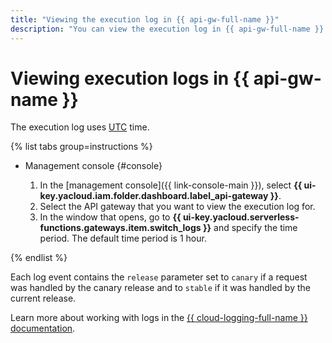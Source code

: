 ```yaml
---
title: "Viewing the execution log in {{ api-gw-full-name }}"
description: "You can view the execution log in {{ api-gw-full-name }} using the management console. To do this, select {{ api-gw-name }}, then select the API gateway that you want to view the execution log for. In the window that opens, go to Logs and specify the time period. The default time period is 1 hour. The execution log uses UTC time."
---
```


# Viewing execution logs in {{ api-gw-name }}

The execution log uses [UTC](https://en.wikipedia.org/wiki/Coordinated_Universal_Time) time.

{% list tabs group=instructions %}

- Management console {#console}

   1. In the [management console]({{ link-console-main }}), select **{{ ui-key.yacloud.iam.folder.dashboard.label_api-gateway }}**.
   1. Select the API gateway that you want to view the execution log for.
   1. In the window that opens, go to **{{ ui-key.yacloud.serverless-functions.gateways.item.switch_logs }}** and specify the time period. The default time period is 1 hour.

{% endlist %}

Each log event contains the `release` parameter set to `canary` if a request was handled by the canary release and to `stable` if it was handled by the current release.

Learn more about working with logs in the [{{ cloud-logging-full-name }} documentation](../../logging/).
